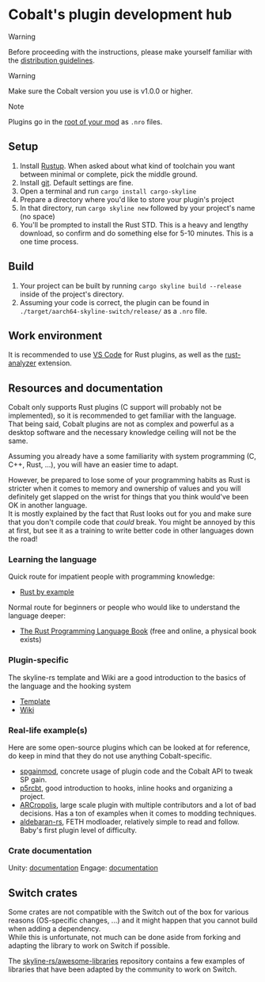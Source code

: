 # Cobalt's plugin development hub
> [!WARNING]
> Before proceeding with the instructions, please make yourself familiar with the [distribution guidelines](https://github.com/Raytwo/Cobalt/wiki/Plugin-loading#how-should-i-distribute-them).

> [!WARNING]
> Make sure the Cobalt version you use is v1.0.0 or higher.  

> [!NOTE]
> Plugins go in the [root of your mod](https://github.com/Raytwo/Cobalt/wiki/Managing-your-Mods) as ``.nro`` files.

## Setup

1. Install [Rustup](https://rustup.rs/). When asked about what kind of toolchain you want between minimal or complete, pick the middle ground.
2. Install [git](https://git-scm.com/downloads). Default settings are fine.
3. Open a terminal and run ``cargo install cargo-skyline``
4. Prepare a directory where you'd like to store your plugin's project
5. In that directory, run ``cargo skyline new`` followed by your project's name (no space)
6. You'll be prompted to install the Rust STD. This is a heavy and lengthy download, so confirm and do something else for 5-10 minutes. This is a one time process.

## Build
1. Your project can be built by running ``cargo skyline build --release`` inside of the project's directory.
2. Assuming your code is correct, the plugin can be found in ``./target/aarch64-skyline-switch/release/`` as a ``.nro`` file.

## Work environment
It is recommended to use [VS Code](https://code.visualstudio.com/download) for Rust plugins, as well as the [rust-analyzer](https://marketplace.visualstudio.com/items?itemName=rust-lang.rust-analyzer) extension.

## Resources and documentation
Cobalt only supports Rust plugins (C support will probably not be implemented), so it is recommended to get familiar with the language.  
That being said, Cobalt plugins are not as complex and powerful as a desktop software and the necessary knowledge ceiling will not be the same.

Assuming you already have a some familiarity with system programming (C, C++, Rust, ...), you will have an easier time to adapt.

However, be prepared to lose some of your programming habits as Rust is stricter when it comes to memory and ownership of values and you will definitely get slapped on the wrist for things that you think would've been OK in another language.  
It is mostly explained by the fact that Rust looks out for you and make sure that you don't compile code that *could* break. You might be annoyed by this at first, but see it as a training to write better code in other languages down the road!

### Learning the language
Quick route for impatient people with programming knowledge:
* [Rust by example](https://doc.rust-lang.org/rust-by-example/)

Normal route for beginners or people who would like to understand the language deeper:
* [The Rust Programming Language Book](https://doc.rust-lang.org/book/) (free and online, a physical book exists)

### Plugin-specific
The skyline-rs template and Wiki are a good introduction to the basics of the language and the hooking system
* [Template](https://github.com/ultimate-research/skyline-rs-template)
* [Wiki](https://github.com/ultimate-research/skyline-rs-template/wiki)

### Real-life example(s)
Here are some open-source plugins which can be looked at for reference, do keep in mind that they do not use anything Cobalt-specific.
* [spgainmod](https://github.com/DeathChaos25/libspgainmod), concrete usage of plugin code and the Cobalt API to tweak SP gain.
* [p5rcbt](https://github.com/Raytwo/p5rcbt), good introduction to hooks, inline hooks and organizing a project.
* [ARCropolis](https://github.com/Raytwo/ARCropolis/tree/master), large scale plugin with multiple contributors and a lot of bad decisions. Has a ton of examples when it comes to modding techniques.
* [aldebaran-rs](https://github.com/three-houses-research-team/aldebaran-rs/blob/master/src/forge.rs), FETH modloader, relatively simple to read and follow. Baby's first plugin level of difficulty.

### Crate documentation 
Unity: [documentation](https://divinedragonfanclub.github.io/unity/unity/index.html)
Engage: [documentation](https://divinedragonfanclub.github.io/engage/engage/index.html)

## Switch crates
Some crates are not compatible with the Switch out of the box for various reasons (OS-specific changes, ...) and it might happen that you cannot build when adding a dependency.  
While this is unfortunate, not much can be done aside from forking and adapting the library to work on Switch if possible.

The [skyline-rs/awesome-libraries](https://github.com/skyline-rs/awesome-libraries) repository contains a few examples of libraries that have been adapted by the community to work on Switch.

